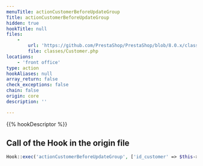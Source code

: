 ```yaml
---
menuTitle: actionCustomerBeforeUpdateGroup
Title: actionCustomerBeforeUpdateGroup
hidden: true
hookTitle: null
files:
    -
        url: 'https://github.com/PrestaShop/PrestaShop/blob/8.0.x/classes/Customer.php'
        file: classes/Customer.php
locations:
    - 'front office'
type: action
hookAliases: null
array_return: false
check_exceptions: false
chain: false
origin: core
description: ''

---
```


{{% hookDescriptor %}}

## Call of the Hook in the origin file

```php
Hook::exec('actionCustomerBeforeUpdateGroup', ['id_customer' => $this->id, 'groups' => $list])
```
